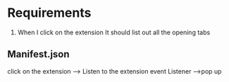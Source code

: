 # Requirements
1. When I click on the extension It should list out all the opening tabs

Manifest.json
----------------
click on the extension
--> Listen to the extension event Listener
-->pop up
